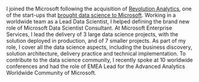
I joined the Microsoft following the acquisition of [Revolution Analytics](https://blog.revolutionanalytics.com/), one of the start-ups that [brought data science to Microsoft](https://www.zdnet.com/article/microsoft-finalizes-its-revolution-analytics-acquisition/). Working in a worldwide team as a Lead Data Scientist, I helped defining the brand new role of Microsoft Data Scientist Consultant. At Microsoft Enterprise Services, I lead the delivery of 3 large data science projects, with the solution deployed in production, and of 7 smaller projects. As part of my role, I cover all the data science aspects, including the business discovery, solution architecture, delivery practice and technical implementation. To contribute to the data science community, I recently spoke at 10 worldwide conferences and had the role of EMEA Lead for the Advanced Analytics Worldwide Community of Microsoft.
